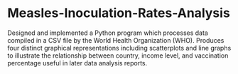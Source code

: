 # Measles-Inoculation-Rates-Analysis
Designed and implemented a Python program which processes data compiled in a CSV file by the World Health Organization (WHO). Produces four distinct graphical representations including scatterplots and line graphs to illustrate the relationship between country, income level, and vaccination percentage useful in later data analysis reports.
